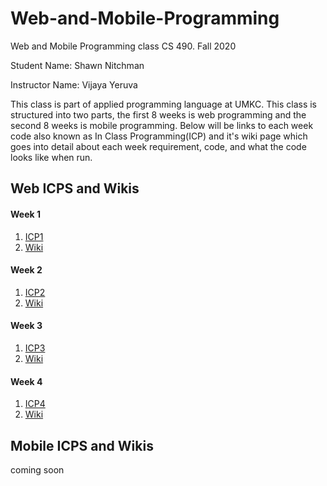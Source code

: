 # Web-and-Mobile-Programming
Web and Mobile Programming class CS 490. Fall 2020

Student Name: Shawn Nitchman 

Instructor Name: Vijaya Yeruva 

This class is part of applied programming language at UMKC. This class is structured into two parts, the first 8 weeks is web programming and the second 8 weeks is mobile programming. Below will be links to each week code also known as In Class Programming(ICP) and it's wiki page which goes into detail about each week requirement, code, and what the code looks like when run. 

## Web ICPS and Wikis

#### Week 1
1. [ICP1](https://github.com/Shawn-Nitchman/Web-and-Mobile-Programming/tree/master/Web%20Programming/ICP1) 
2. [Wiki](https://github.com/Shawn-Nitchman/Web-and-Mobile-Programming/wiki/ICP1)

#### Week 2
1. [ICP2](https://github.com/Shawn-Nitchman/Web-and-Mobile-Programming/tree/master/Web%20Programming/ICP2)
2. [Wiki](https://github.com/Shawn-Nitchman/Web-and-Mobile-Programming/wiki/ICP2)

#### Week 3
1. [ICP3](https://github.com/Shawn-Nitchman/Web-and-Mobile-Programming/tree/master/Web%20Programming/ICP3)
2. [Wiki](https://github.com/Shawn-Nitchman/Web-and-Mobile-Programming/wiki/ICP-3)

#### Week 4
1. [ICP4](https://github.com/Shawn-Nitchman/Web-and-Mobile-Programming/tree/master/Web%20Programming/ICP4)
2. [Wiki](https://github.com/Shawn-Nitchman/Web-and-Mobile-Programming/wiki/ICP-4)

## Mobile ICPS and Wikis
coming soon
